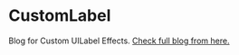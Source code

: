 # CustomLabel
Blog for Custom UILabel Effects.
[Check full blog from here.](https://medium.com/@nimjea/custom-label-effects-in-swift-4-69ec12ba2178)
